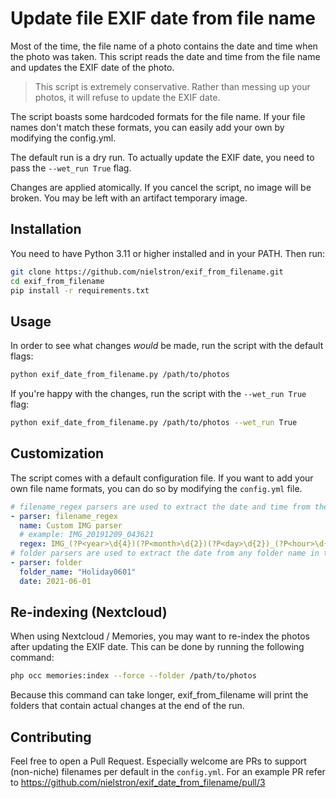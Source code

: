 # Update file EXIF date from file name

Most of the time, the file name of a photo contains the date and time when the photo was taken. This script reads the date and time from the file name and updates the EXIF date of the photo.


> This script is extremely conservative. Rather than messing up your photos, it will refuse to update the EXIF date.

The script boasts some hardcoded formats for the file name. If your file names don't match these formats, you can easily add your own by modifying the config.yml.

The default run is a dry run. To actually update the EXIF date, you need to pass the `--wet_run True` flag.

Changes are applied atomically. If you cancel the script, no image will be broken. You may be left with an artifact temporary image.


## Installation


You need to have Python 3.11 or higher installed and in your PATH.
Then run:

```bash
git clone https://github.com/nielstron/exif_from_filename.git
cd exif_from_filename 
pip install -r requirements.txt
```

## Usage

In order to see what changes _would_ be made, run the script with the default flags:

```bash
python exif_date_from_filename.py /path/to/photos
```

If you're happy with the changes, run the script with the `--wet_run True` flag:

```bash
python exif_date_from_filename.py /path/to/photos --wet_run True
```

## Customization

The script comes with a default configuration file. If you want to add your own file name formats, you can do so by modifying the `config.yml` file.

```yaml
# filename_regex parsers are used to extract the date and time from the filename
- parser: filename_regex
  name: Custom IMG parser
  # example: IMG_20191209_043621
  regex: IMG_(?P<year>\d{4})(?P<month>\d{2})(?P<day>\d{2})_(?P<hour>\d{2})(?P<minute>\d{2})(?P<second>\d{2})\.*
# folder parsers are used to extract the date from any folder name in the path - use carefully as it updates contents in _all_ subfolders
- parser: folder
  folder_name: "Holiday0601"
  date: 2021-06-01
``` 

## Re-indexing (Nextcloud)

When using Nextcloud / Memories, you may want to re-index the photos after updating the EXIF date. This can be done by running the following command:

```bash
php occ memories:index --force --folder /path/to/photos
```

Because this command can take longer, exif_from_filename will print the folders that contain actual changes at the end of the run.

## Contributing

Feel free to open a Pull Request. Especially welcome are PRs to support (non-niche) filenames per default in the `config.yml`. For an example PR refer to https://github.com/nielstron/exif_date_from_filename/pull/3 